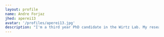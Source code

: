 ```yaml
---
layout: profile
name: Andre Forjaz
jhed: aperei13
avatar: '/profiles/aperei13.jpg'
description: "I'm a third year PhD candidate in the Wirtz Lab. My research focuses on generating 3D reconstructions of anatomical tissues with single-cell resolution to study disease progression."
---
```

